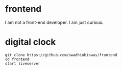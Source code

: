 # frontend
I am not a front-end developer.
I am just curious.

# digital clock

```
git clone https://github.com/swadhinbiswas/frontend 
cd frontend 
start liveserver
```
